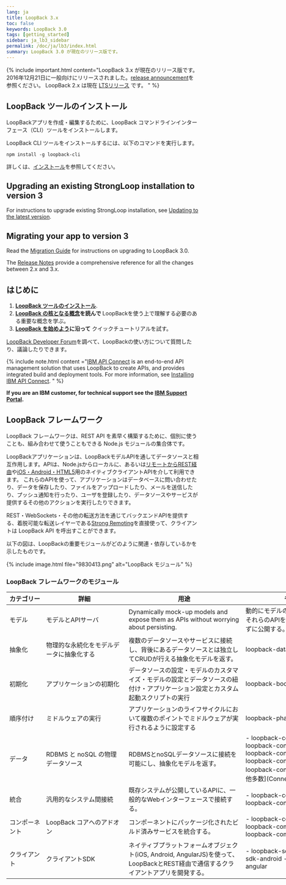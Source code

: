 ```yaml
---
lang: ja
title: LoopBack 3.x
toc: false
keywords: LoopBack 3.0
tags: [getting_started]
sidebar: ja_lb3_sidebar
permalink: /doc/ja/lb3/index.html
summary: LoopBack 3.0 が現在のリリース版です。
---
```


{% include important.html content="LoopBack 3.x が現在のリリース版です。
2016年12月21日に一般向けにリリースされました。[release announcement](https://strongloop.com/strongblog/announcing-loopback-3-0-ga/)を参照ください。
LoopBack 2.x は現在 [LTSリリース](/doc/en/contrib/Long-term-support.html) です。
" %}

## LoopBack ツールのインストール

LoopBackアプリを作成・編集するために、LoopBack コマンドラインインターフェース（CLI）ツールをインストールします。

LoopBack CLI ツールをインストールするには、以下のコマンドを実行します。

```
npm install -g loopback-cli
```

詳しくは、[インストール](Installation)を参照してください。

## Upgrading an existing StrongLoop installation to version 3

For instructions to upgrade existing StrongLoop installation, see [Updating to the latest version](Updating-to-the-latest-version.html).

## Migrating your app to version 3

Read the [Migration Guide](Migrating-to-3.0.html) for instructions on upgrading
to LoopBack 3.0.

The [Release Notes](3.0-Release-Notes) provide a comprehensive reference for
all the changes between 2.x and 3.x.

## はじめに

1. **[LoopBack ツールのインストール](Installation)**.  
1. **[LoopBack の核となる概念](LoopBack-core-concepts.html)を読んで** LoopBackを使う上で理解する必要のある重要な概念を学ぶ。
1. **[LoopBack を始めよう](Getting-started-with-LoopBack.html)に沿って** クイックチュートリアルを試す。

[LoopBack Developer Forum](https://groups.google.com/forum/#!forum/loopbackjs)を調べて、LoopBackの使い方について質問したり、議論したりできます。

{% include note.html content ="[IBM API Connect](https://developer.ibm.com/apiconnect/) is an end-to-end API management solution that uses LoopBack to create APIs, and provides integrated build and deployment tools.  For more information, see [Installing IBM API Connect](Installation.html#install-ibm-api-connect-developer-toolkit).
" %}

**If you are an IBM customer, for technical support see the [IBM Support Portal](http://www-01.ibm.com/support/docview.wss?uid=swg21593214).**

## LoopBack フレームワーク

LoopBack フレームワークは、REST API を素早く構築するために、個別に使うことも、組み合わせて使うこともできる Node.js モジュールの集合体です。

LoopBackアプリケーションは、LoopBackモデルAPIを通してデータソースと相互作用します。APIは、Node.jsからローカルに、あるいは[リモートからREST経由](Built-in-models-REST-API)や[iOS・Android・HTML5](Client-SDKs)用のネイティブクライアントAPIを介して利用できます。
これらのAPIを使って、アプリケーションはデータベースに問い合わせたり、データを保存したり、ファイルをアップロードしたり、メールを送信したり、プッシュ通知を行ったり、ユーザを登録したり、データソースやサービスが提供するその他のアクションを実行したりできます。

REST・WebSockets・その他の転送方法を通じてバックエンドAPIを提供する、着脱可能な転送レイヤーである[Strong Remoting](Strong-Remoting.html)を直接使って、クライアントは LoopBack API を呼出すことができます。

以下の図は、LoopBackの重要モジュールがどのように関連・依存しているかを示したものです。

{% include image.html file="9830413.png" alt="LoopBack モジュール" %}

### LoopBack フレームワークのモジュール

<table style="width: 1000px;">
  <thead>
    <tr>
      <th style="width: 80px;">カテゴリー</th>
      <th style="width:200px;">詳細</th>
      <th>用途</th>
      <th style="width: 280px;">モジュール</th>
    </tr>
  </thead>
  <tbody>
    <tr>
      <td>モデル</td>
      <td>モデルとAPIサーバ</td>
      <td>Dynamically mock-up models and expose them as APIs without worrying about persisting.</td>
      <td>動的にモデルのモックアップを作り、それらのAPIを永続化のことは心配せずに公開する。</td>
      <td>loopback</td>
    </tr>
    <tr>
      <td>抽象化</td>
      <td>物理的な永続化をモデルデータに抽象化する</td>
      <td>複数のデータソースやサービスに接続し、背後にあるデータソースとは独立してCRUDが行える抽象化モデルを返す。</td>
      <td>loopback-datasource-juggler</td>
    </tr>
    <tr>
      <td>初期化</td>
      <td>アプリケーションの初期化</td>
      <td>データソースの設定・モデルのカスタマイズ・モデルの設定とデータソースの紐付け・アプリケーション設定とカスタム起動スクリプトの実行</td>
      <td>loopback-boot</td>
    </tr>
    <tr>
      <td>順序付け</td>
      <td>ミドルウェアの実行</td>
      <td>アプリケーションのライフサイクルにおいて複数のポイントでミドルウェアが実行されるように設定する</td>
      <td>loopback-phase</td>
    </tr>
    <tr>
      <td>データ</td>
      <td>RDBMS と noSQL の物理データソース</td>
      <td>RDBMSとnoSQLデータソースに接続を可能にし、抽象化モデルを返す。</td>
      <td markdown="1">
- loopback-connector-mongodb
- loopback-connector-mysql
- loopback-connector-postgresql
- loopback-connector-msssql
- loopback-connector-oracle
- [その他多数](Connectors-reference.html)
</td>
    </tr>
    <tr>
      <td>統合</td>
      <td>汎用的なシステム間接続</td>
      <td>既存システムが公開しているAPIに、一般的なWebインターフェースで接続する。</td>
      <td markdown="1">
- loopback-connector-rest
- loopback-connector-soap
</td>
    </tr>
    <tr>
      <td>コンポーネント</td>
      <td>LoopBack コアへのアドオン</td>
      <td>コンポーネントにパッケージ化されたビルド済みサービスを統合する。</td>
      <td markdown="1">
- loopback-component-push
- loopback-component-storage
- loopback-component-passport
</td>
    </tr>
    <tr>
      <td>クライアント</td>
      <td>クライアントSDK</td>
      <td>ネイティブプラットフォームオブジェクト(iOS, Android, AngularJS)を使って、LoopBackとREST経由で通信するクライアントアプリを開発する。</td>
<td markdown="1">
- loopback-sdk-ios
- loopback-sdk-android
- loopback-sdk-angular
</td>
    </tr>
  </tbody>
</table>
